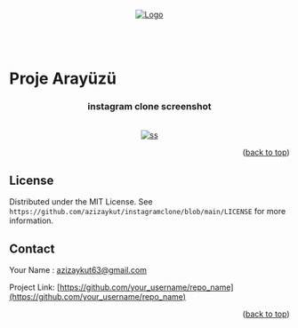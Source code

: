 <div id="top"></div>



<br />
<div align="center">
  <a href="#">
    <img src="[img/Instagram-clone.gif](https://github.com/azizaykut/instagramclone/blob/main/instagramclone/img/Instagram-clone.gif)" alt="Logo">
  </a>

</div>
<br/>
<br/>
<br/>

# Proje Arayüzü

<h3 align="center"> instagram clone screenshot </h3>
<br/>


<div align="center">
  <a href="#">
    <img src="[img/ınstass.jpg](https://github.com/azizaykut/instagramclone/blob/main/instagramclone/img/%C4%B1nstass.jpg)" alt="ss" >
  </a>
</div>

<p align="right">(<a href="#top">back to top</a>)</p>


## License


Distributed under the MIT License. See `https://github.com/azizaykut/instagramclone/blob/main/LICENSE` for more information.


## Contact

Your Name : azizaykut63@gmail.com

Project Link: [https://github.com/your_username/repo_name](https://github.com/your_username/repo_name)

<p align="right">(<a href="#top">back to top</a>)</p>





